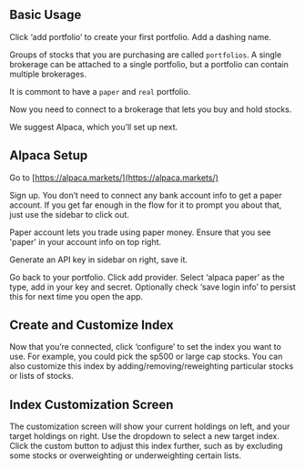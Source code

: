 
## Basic Usage

Click ‘add portfolio’ to create your first portfolio. Add a dashing name.

Groups of stocks that you are purchasing are called `portfolios`. A single brokerage
can be attached to a single portfolio, but a portfolio can contain multiple brokerages.

It is commont to have a `paper` and `real` portfolio.

Now you need to connect to a brokerage that lets you buy and hold stocks.

We suggest Alpaca, which you’ll set up next.


## Alpaca Setup
Go to [https://alpaca.markets/](https://alpaca.markets/)

Sign up. You don’t need to connect any bank account info to get a paper account. If you get far enough in the flow for it to prompt you about that, just use the sidebar to click out.

Paper account lets you trade using paper money. Ensure that you see 'paper' in your account info on top right.

Generate an API key in sidebar on right, save it.

Go back to your portfolio. Click add provider. Select ‘alpaca paper’ as the type, add in your key and secret. Optionally check ‘save login info’ to persist this for next time you open the app.


## Create and Customize Index

Now that you’re connected, click ‘configure’ to set the index you want to use. For example, you could pick the sp500 or large cap stocks. You can also customize this index by adding/removing/reweighting particular stocks or lists of stocks. 


## Index Customization Screen

The customization screen will show your current holdings on left, and your target holdings on right. Use the dropdown to select a new target index. Click the custom button to adjust this index further, such as by excluding some stocks or overweighting or underweighting certain lists. 